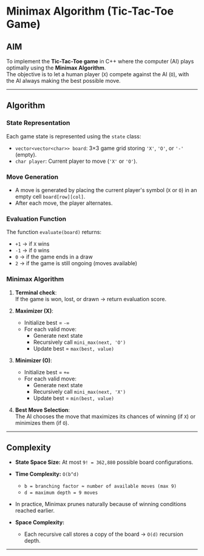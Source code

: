 # Minimax Algorithm (Tic-Tac-Toe Game)

## AIM  

To implement the **Tic-Tac-Toe game** in C++ where the computer (AI) plays optimally using the **Minimax Algorithm**.  
The objective is to let a human player (`X`) compete against the AI (`O`), with the AI always making the best possible move.  

---

## Algorithm  

### State Representation  

Each game state is represented using the `state` class:  
- `vector<vector<char>> board`: 3×3 game grid storing `'X'`, `'O'`, or `'-'` (empty).  
- `char player`: Current player to move (`'X'` or `'O'`).  

### Move Generation  

- A move is generated by placing the current player's symbol (`X` or `O`) in an empty cell `board[row][col]`.  
- After each move, the player alternates.  

### Evaluation Function  

The function `evaluate(board)` returns:  
- `+1` → if `X` wins  
- `-1` → if `O` wins  
- `0` → if the game ends in a draw  
- `2` → if the game is still ongoing (moves available)  

### Minimax Algorithm  

1. **Terminal check**:  
   If the game is won, lost, or drawn → return evaluation score.  

2. **Maximizer (X)**:  
   - Initialize best = `-∞`  
   - For each valid move:  
     - Generate next state  
     - Recursively call `mini_max(next, 'O')`  
     - Update best = `max(best, value)`  

3. **Minimizer (O)**:  
   - Initialize best = `+∞`  
   - For each valid move:  
     - Generate next state  
     - Recursively call `mini_max(next, 'X')`  
     - Update best = `min(best, value)`  

4. **Best Move Selection**:  
   The AI chooses the move that maximizes its chances of winning (if `X`) or minimizes them (if `O`).  

---

## Complexity  

- **State Space Size:** At most `9! = 362,880` possible board configurations.  
- **Time Complexity:** `O(b^d)`  
  - `b = branching factor ≈ number of available moves (max 9)`  
  - `d = maximum depth = 9 moves`  
- In practice, Minimax prunes naturally because of winning conditions reached earlier.  

- **Space Complexity:**  
  - Each recursive call stores a copy of the board → `O(d)` recursion depth.  

---


